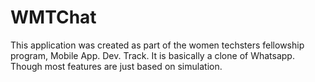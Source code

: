 # WMTChat
This application was created as part of the women techsters fellowship program, Mobile App. Dev. Track. 
It is basically a clone of Whatsapp. Though most features are just based on simulation.
